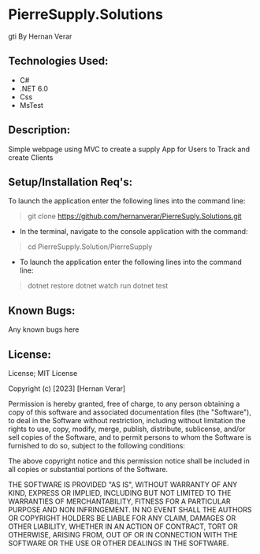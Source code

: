 # PierreSupply.Solutions
gti 
By Hernan Verar

## Technologies Used:

* C#
* .NET 6.0
* Css
* MsTest


## Description:
Simple webpage using MVC to create a supply App for Users to Track and create Clients

## Setup/Installation Req's:
To launch the application enter the following lines into the command line:

> git clone https://github.com/hernanverar/PierreSuply.Solutions.git

* In the terminal, navigate to the console application with the command:

> cd PierreSupply.Solution/PierreSupply

* To launch the application enter the following lines into the command line:

> dotnet restore
> dotnet watch run
> dotnet test

## Known Bugs:
Any known bugs here

## License:
License; MIT License

Copyright (c) [2023] [Hernan Verar]

Permission is hereby granted, free of charge, to any person obtaining a copy of this software and associated documentation files (the "Software"), to deal in the Software without restriction, including without limitation the rights to use, copy, modify, merge, publish, distribute, sublicense, and/or sell copies of the Software, and to permit persons to whom the Software is furnished to do so, subject to the following conditions:

The above copyright notice and this permission notice shall be included in all copies or substantial portions of the Software.

THE SOFTWARE IS PROVIDED "AS IS", WITHOUT WARRANTY OF ANY KIND, EXPRESS OR IMPLIED, INCLUDING BUT NOT LIMITED TO THE WARRANTIES OF MERCHANTABILITY, FITNESS FOR A PARTICULAR PURPOSE AND NON INFRINGEMENT. IN NO EVENT SHALL THE AUTHORS OR COPYRIGHT HOLDERS BE LIABLE FOR ANY CLAIM, DAMAGES OR OTHER LIABILITY, WHETHER IN AN ACTION OF CONTRACT, TORT OR OTHERWISE, ARISING FROM, OUT OF OR IN CONNECTION WITH THE SOFTWARE OR THE USE OR OTHER DEALINGS IN THE SOFTWARE.